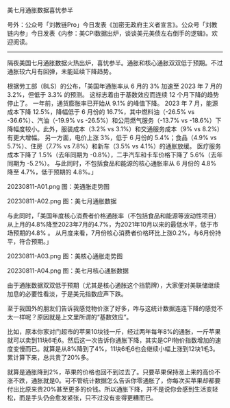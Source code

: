 
美七月通胀数据喜忧参半

号外：公众号「刘教链Pro」今日发表《加密无政府主义者宣言》。公众号「刘教链内参」今日发表《内参：美CPI数据出炉，谈谈美元美债左右倒手的逻辑》。欢迎阅读。

* * *

隔夜美国七月通胀数据火热出炉，喜忧参半。通胀和核心通胀双双低于预期。不过通胀较六月有回弹，未能延续下降趋势。

根据劳工部（BLS）的公布，「美国年通胀率从 6 月的 3% 加速至 2023 年 7 月的 3.2%，但低于 3.3% 的预测。 这标志着由于基数效应而连续 12 个月下降的趋势停止了。 一年前，通货膨胀率已开始从 9.1% 的峰值下降。 2023 年 7 月，能源成本下降 12.5%，降幅低于 6 月份的 16.7%，其中燃料油（-26.5% vs -36.6%）、汽油（-19.9% vs -26.5%）和公用燃气服务（-13.7% vs -18.6%）下降幅度较小。此外，服装成本（3.2% vs 3.1%）和交通服务成本（9% vs 8.2%）有更大增幅。 另一方面，电价上涨 3%，低于 6 月份的 5.4%；食品（4.9% vs 5.7%）、住房（7.7% vs 7.8%）和新车（3.5% vs 4.1%）的通胀放缓。 医疗服务成本下降了 1.5%（去年同期为 -0.8%），二手汽车和卡车价格下降了 5.6%（去年同期为 -5.2%）。 与此同时，不包括食品和能源的核心通胀率从 6 月份的 4.8% 降至 4.7%，低于预期的 4.8%。」

20230811-A01.png
图：美通胀走势图

20230811-A02.png
图：美七月通胀数据

与此同时，「美国年度核心消费者价格通胀率（不包括食品和能源等波动性项目）从上月的4.8%降至2023年7月的4.7%，为2021年10月以来的最低水平，低于市场预期的4.8% 。 从月度来看，7月份核心消费者价格环比上涨0.2%，与6月份持平，符合预期。」

20230811-A03.png
图：美核心通胀走势图

20230811-A04.png
图：美七月核心通胀数据

由于通胀数据双双低于预期（尤其是核心通胀这个挡箭牌），大家便对美联储继续加息的必要性看淡，于是美元指数应声下跌。

至于我国外的朋友们告诉我感觉物价涨了好多，咋与这统计数据连连下降的感觉不太一样呢？原因就是上文里所谓的“基数效应”。

比如，原本你家对门超市的苹果10块钱一斤，经过两年每年8%的通胀，一斤苹果就可以卖到11块6毛6。然后这一次告诉你通胀下降，其实是CPI物价指数增加的速度变慢而已。就算是从8%降到了4%，11块6毛6也会继续小幅上涨到12块1毛3。累计算下来，总共贵了20%多。

就算是通胀降到2%，苹果的价格也回不到过去了。只要苹果保持涨上来的高价不涨不跌，通胀就是0。可不管统计数据怎么告诉你零通胀了，你每次买苹果却都要付出比原来贵20%甚至更多的价钱。所以通胀下降，并不是说你会感到生活变轻松，而是手头仍会愈发紧张，只不过没有变得更糟而已。

